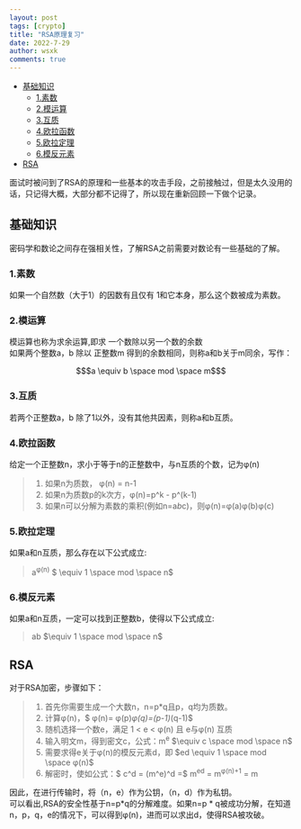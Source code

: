 ```yaml
---
layout: post
tags: [crypto]
title: "RSA原理复习"
date: 2022-7-29
author: wsxk
comments: true
---
```


- [基础知识](#基础知识)
  - [1.素数](#1素数)
  - [2.模运算](#2模运算)
  - [3.互质](#3互质)
  - [4.欧拉函数](#4欧拉函数)
  - [5.欧拉定理](#5欧拉定理)
  - [6.模反元素](#6模反元素)
- [RSA](#rsa)

面试时被问到了RSA的原理和一些基本的攻击手段，之前接触过，但是太久没用的话，只记得大概，大部分都不记得了，所以现在重新回顾一下做个记录。

## 基础知识<br>
密码学和数论之间存在强相关性，了解RSA之前需要对数论有一些基础的了解。
### 1.素数<br>
如果一个自然数（大于1）的因数有且仅有 1和它本身，那么这个数被成为素数。
### 2.模运算<br>
模运算也称为求余运算,即求 一个数除以另一个数的余数<br>
如果两个整数a，b 除以 正整数m 得到的余数相同，则称a和b关于m同余，写作：
```math
$a \equiv b \space mod \space m$
```

### 3.互质<br>
若两个正整数a，b 除了1以外，没有其他共因素，则称a和b互质。
### 4.欧拉函数<br>
给定一个正整数n，求小于等于n的正整数中，与n互质的个数，记为φ(n)
> 1. 如果n为质数， φ(n) = n-1
> 2. 如果n为质数p的k次方，φ(n)=p^k - p^(k-1)
> 3. 如果n可以分解为素数的乘积(例如n=a*b*c)，则φ(n)=φ(a)φ(b)φ(c)

### 5.欧拉定理<br>
如果a和n互质，那么存在以下公式成立:
> a<sup>φ(n)</sup>  $ \equiv 1 \space mod \space n$

### 6.模反元素<br>
如果a和n互质，一定可以找到正整数b，使得以下公式成立:
> ab $\equiv 1 \space mod \space n$

## RSA<br>
对于RSA加密，步骤如下：
> 1. 首先你需要生成一个大数n，n=p*q且p，q均为质数。
> 2. 计算φ(n)，$ φ(n)= φ(p)*φ(q)=(p-1)*(q-1)$
> 3. 随机选择一个数e，满足 1 < e < φ(n) 且 e与φ(n) 互质
> 4. 输入明文m，得到密文c，公式：m<sup>e</sup> $\equiv c \space mod \space n$
> 5. 需要求得e关于φ(n)的模反元素d，即 $ed \equiv 1 \space mod \space φ(n)$
> 6. 解密时，使如公式：$ c^d = (m^e)^d =$ m<sup>ed</sup> = m<sup>φ(n)+1</sup> = m

因此，在进行传输时，将（n，e）作为公钥，（n，d）作为私钥。<br>
可以看出,RSA的安全性基于n=p*q的分解难度。如果n=p * q被成功分解，在知道n，p，q，e的情况下，可以得到φ(n)，进而可以求出d，使得RSA被攻破。
